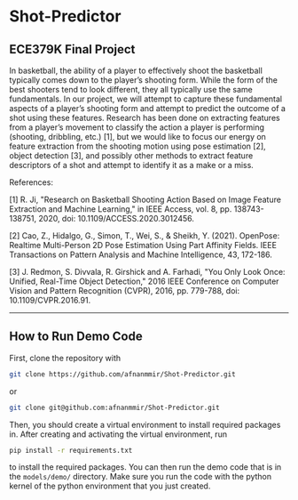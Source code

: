 # Shot-Predictor
## ECE379K Final Project

In basketball, the ability of a player to effectively shoot the basketball typically comes down to the player’s shooting form. While the form of the best shooters tend to look different, they all typically use the same fundamentals. In our project, we will attempt to capture these fundamental aspects of a player’s shooting form and attempt to predict the outcome of a shot using these features. Research has been done on extracting features from a player’s movement to classify the action a player is performing (shooting, dribbling, etc.) [1], but we would like to focus our energy on feature extraction from the shooting motion using pose estimation [2], object detection [3], and possibly other methods to extract feature descriptors of a shot and attempt to identify it as a make or a miss.


References:

[1] R. Ji, "Research on Basketball Shooting Action Based on Image Feature Extraction and Machine Learning," in IEEE Access, vol. 8, pp. 138743-138751, 2020, doi: 10.1109/ACCESS.2020.3012456.

[2] Cao, Z., Hidalgo, G., Simon, T., Wei, S., & Sheikh, Y. (2021). OpenPose: Realtime Multi-Person 2D Pose Estimation Using Part Affinity Fields. IEEE Transactions on Pattern Analysis and Machine Intelligence, 43, 172-186.

[3] J. Redmon, S. Divvala, R. Girshick and A. Farhadi, "You Only Look Once: Unified, Real-Time Object Detection," 2016 IEEE Conference on Computer Vision and Pattern Recognition (CVPR), 2016, pp. 779-788, doi: 10.1109/CVPR.2016.91.

---
## How to Run Demo Code
First, clone the repository with
```bash
git clone https://github.com/afnanmmir/Shot-Predictor.git
```
or
```bash
git clone git@github.com:afnanmmir/Shot-Predictor.git
```
Then, you should create a virtual environment to install required packages in. After creating and activating the virtual environment, run
```bash
pip install -r requirements.txt
```
to install the required packages. You can then run the demo code that is in the `models/demo/` directory. Make sure you run the code with the python kernel of the python environment that you just created.
